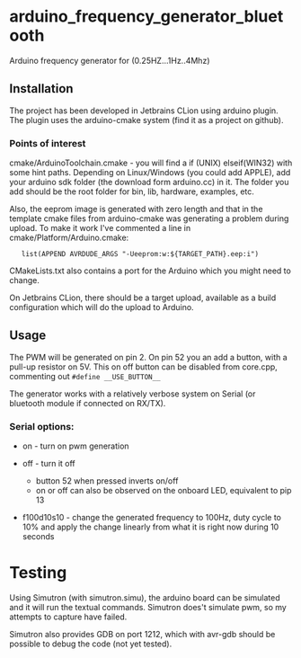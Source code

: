 # arduino_frequency_generator_bluetooth
Arduino frequency generator for (0.25HZ...1Hz..4Mhz)

## Installation

The project has been developed in Jetbrains CLion using arduino plugin.
The plugin uses the arduino-cmake system (find it as a project on github).

### Points of interest
cmake/ArduinoToolchain.cmake - you will find a if (UNIX) elseif(WIN32)
with some hint paths.
Depending on Linux/Windows (you could add APPLE), add your arduino sdk folder
(the download form arduino.cc) in it.
The folder you add should be the root folder for bin, lib, hardware, examples, etc.

Also, the eeprom image is generated with zero length and that in the template
cmake files from arduino-cmake was generating a problem during upload.
To make it work I've commented a line in cmake/Platform/Arduino.cmake:

`    list(APPEND AVRDUDE_ARGS "-Ueeprom:w:${TARGET_PATH}.eep:i")
`

CMakeLists.txt also contains a port for the Arduino which you might need
to change.

On Jetbrains CLion, there should be a target upload, available as a build
configuration which will do the upload to Arduino.

## Usage

The PWM will be generated on pin 2.
On pin 52 you an add a button, with a pull-up resistor on 5V.
This on off button can be disabled from core.cpp, commenting out `#define __USE_BUTTON__`

The generator works with a relatively verbose system on Serial
(or bluetooth module if connected on RX/TX).

### Serial options:

* on - turn on pwm generation

* off - turn it off
  * button 52 when pressed inverts on/off
  * on or off can also be observed on the onboard LED, equivalent to pip 13

* f100d10s10 - change the generated frequency to 100Hz, duty cycle to 10%
  and apply the change linearly from what it is right now during 10 seconds


# Testing
Using Simutron (with simutron.simu), the arduino board can be simulated
and it will run the textual commands. Simutron does't simulate pwm, so
my attempts to capture have failed.

Simutron also provides GDB on port 1212, which with avr-gdb should be 
possible to debug the code (not yet tested).


